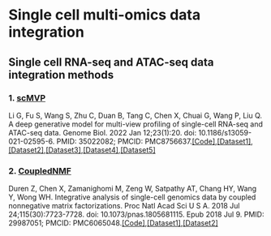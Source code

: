 # Single cell multi-omics data integration
## Single cell RNA-seq and ATAC-seq data integration methods
### 1. [scMVP](https://www.ncbi.nlm.nih.gov/pmc/articles/PMC8756637/)
  Li G, Fu S, Wang S, Zhu C, Duan B, Tang C, Chen X, Chuai G, Wang P, Liu Q. A deep generative model for multi-view profiling of single-cell RNA-seq and ATAC-seq data. Genome Biol. 2022 Jan 12;23(1):20. doi: 10.1186/s13059-021-02595-6. PMID: 35022082; PMCID: PMC8756637.[[Code]](https://github.com/bm2-lab/scMVP),[[Dataset1]](https://www.ncbi.nlm.nih.gov/geo/query/acc.cgi?acc=GSE126074),[[Dataset2]](https://www.ncbi.nlm.nih.gov/geo/query/acc.cgi?acc=GSE130399),[[Dataset3]](https://www.ncbi.nlm.nih.gov/geo/query/acc.cgi?acc=GSE140203),[[Dataset4]](https://www.ncbi.nlm.nih.gov/geo/query/acc.cgi?acc=GSM3271040),[[Dataset5]](https://www.ncbi.nlm.nih.gov/geo/query/acc.cgi?acc=GSM3271041)
### 2. [CoupledNMF](https://www.pnas.org/doi/epdf/10.1073/pnas.1805681115)
  Duren Z, Chen X, Zamanighomi M, Zeng W, Satpathy AT, Chang HY, Wang Y, Wong WH. Integrative analysis of single-cell genomics data by coupled nonnegative matrix factorizations. Proc Natl Acad Sci U S A. 2018 Jul 24;115(30):7723-7728. doi: 10.1073/pnas.1805681115. Epub 2018 Jul 9. PMID: 29987051; PMCID: PMC6065048.[[Code]](https://web.stanford.edu/~zduren/CoupledNMF/),[[Dataset1]](https://www.ncbi.nlm.nih.gov/geo/query/acc.cgi?acc=GSE115968),[[Dataset2]](https://www.ncbi.nlm.nih.gov/geo/query/acc.cgi?acc=GSE115970)
